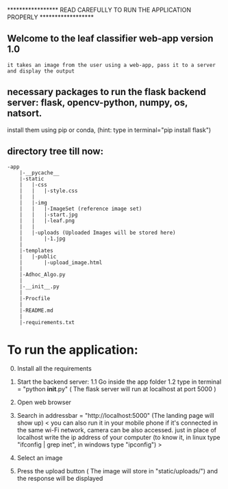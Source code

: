 *****************  READ CAREFULLY TO RUN THE APPLICATION PROPERLY  ******************


## Welcome to the leaf classifier web-app version 1.0
	it takes an image from the user using a web-app, pass it to a server and display the output

## necessary packages to run the flask backend server: flask, opencv-python, numpy, os, natsort.
install them using pip or conda, (hint: type in terminal="pip install flask")

## directory tree till now:
	-app
		|-__pycache__
		|-static
		|	|-css
		|	|	|-style.css
		|	|
		|	|-img
		|	|	|-ImageSet (reference image set)
		|	|	|-start.jpg
		|	|	|-leaf.png
		|	|	
		|	|-uploads (Uploaded Images will be stored here)
		|		|-1.jpg
		|
		|-templates
		|	|-public
		|		|-upload_image.html
		|
		|-Adhoc_Algo.py
		|
		|-__init__.py
		|
		|-Procfile
		|
		|-README.md
		|
		|-requirements.txt



# To run the application:

 0. Install all the requirements
 1. Start the backend server:
 	1.1 Go inside the app folder 
 	1.2 type in terminal = "python __init__.py"
 	( The flask server will run at localhost at port 5000 )
 	
 2. Open web browser
 3. Search in addressbar = "http://localhost:5000" (The landing page will show up)
	< you can also run it in your mobile phone if it's connected in the same wi-Fi network, camera can be also accessed. just in place of localhost write the ip address of your computer (to know it, in linux type "ifconfig | grep inet", in windows type "ipconfig") >

 4. Select an image
 5. Press the upload button ( The image will store in "static/uploads/") and the response will be displayed
